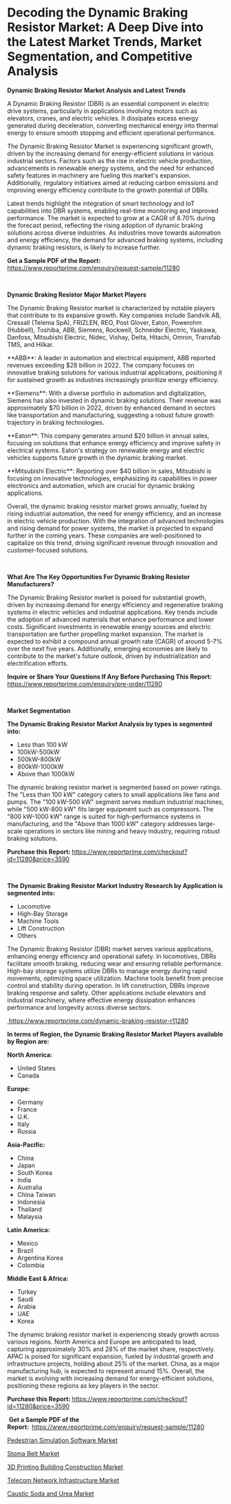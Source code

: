 <p><h1>Decoding the Dynamic Braking Resistor Market: A Deep Dive into the Latest Market Trends, Market Segmentation, and Competitive Analysis</h1></p><p><strong>Dynamic Braking Resistor Market Analysis and Latest Trends</strong></p>
<p><p>A Dynamic Braking Resistor (DBR) is an essential component in electric drive systems, particularly in applications involving motors such as elevators, cranes, and electric vehicles. It dissipates excess energy generated during deceleration, converting mechanical energy into thermal energy to ensure smooth stopping and efficient operational performance.</p><p>The Dynamic Braking Resistor Market is experiencing significant growth, driven by the increasing demand for energy-efficient solutions in various industrial sectors. Factors such as the rise in electric vehicle production, advancements in renewable energy systems, and the need for enhanced safety features in machinery are fueling this market's expansion. Additionally, regulatory initiatives aimed at reducing carbon emissions and improving energy efficiency contribute to the growth potential of DBRs.</p><p>Latest trends highlight the integration of smart technology and IoT capabilities into DBR systems, enabling real-time monitoring and improved performance. The market is expected to grow at a CAGR of 8.70% during the forecast period, reflecting the rising adoption of dynamic braking solutions across diverse industries. As industries move towards automation and energy efficiency, the demand for advanced braking systems, including dynamic braking resistors, is likely to increase further.</p></p>
<p><strong>Get a Sample PDF of the Report:&nbsp;</strong> <a href="https://www.reportprime.com/enquiry/request-sample/11280?utm_campaign=1106&utm_medium=2&utm_source=Github&utm_content=ia&utm_term=02122024&utm_id=dynamic-braking-resistor">https://www.reportprime.com/enquiry/request-sample/11280</a></p>
<p>&nbsp;</p>
<p><strong>Dynamic Braking Resistor Major Market Players</strong></p>
<p><p>The Dynamic Braking Resistor market is characterized by notable players that contribute to its expansive growth. Key companies include Sandvik AB, Cressall (Telema SpA), FRIZLEN, REO, Post Glover, Eaton, Powerohm (Hubbell), Toshiba, ABB, Siemens, Rockwell, Schneider Electric, Yaskawa, Danfoss, Mitsubishi Electric, Nidec, Vishay, Delta, Hitachi, Omron, Transfab TMS, and Hilkar.</p><p>**ABB**: A leader in automation and electrical equipment, ABB reported revenues exceeding $28 billion in 2022. The company focuses on innovative braking solutions for various industrial applications, positioning it for sustained growth as industries increasingly prioritize energy efficiency. </p><p>**Siemens**: With a diverse portfolio in automation and digitalization, Siemens has also invested in dynamic braking solutions. Their revenue was approximately $70 billion in 2022, driven by enhanced demand in sectors like transportation and manufacturing, suggesting a robust future growth trajectory in braking technologies.</p><p>**Eaton**: This company generates around $20 billion in annual sales, focusing on solutions that enhance energy efficiency and improve safety in electrical systems. Eaton's strategy on renewable energy and electric vehicles supports future growth in the dynamic braking market.</p><p>**Mitsubishi Electric**: Reporting over $40 billion in sales, Mitsubishi is focusing on innovative technologies, emphasizing its capabilities in power electronics and automation, which are crucial for dynamic braking applications.</p><p>Overall, the dynamic braking resistor market grows annually, fueled by rising industrial automation, the need for energy efficiency, and an increase in electric vehicle production. With the integration of advanced technologies and rising demand for power systems, the market is projected to expand further in the coming years. These companies are well-positioned to capitalize on this trend, driving significant revenue through innovation and customer-focused solutions.</p></p>
<p>&nbsp;</p>
<p><strong>What Are The Key Opportunities For Dynamic Braking Resistor Manufacturers?</strong></p>
<p><p>The Dynamic Braking Resistor market is poised for substantial growth, driven by increasing demand for energy efficiency and regenerative braking systems in electric vehicles and industrial applications. Key trends include the adoption of advanced materials that enhance performance and lower costs. Significant investments in renewable energy sources and electric transportation are further propelling market expansion. The market is expected to exhibit a compound annual growth rate (CAGR) of around 5-7% over the next five years. Additionally, emerging economies are likely to contribute to the market's future outlook, driven by industrialization and electrification efforts.</p></p>
<p><strong>Inquire or Share Your Questions If Any Before Purchasing This Report:</strong> <a href="https://www.reportprime.com/enquiry/pre-order/11280?utm_campaign=1106&utm_medium=2&utm_source=Github&utm_content=ia&utm_term=02122024&utm_id=dynamic-braking-resistor">https://www.reportprime.com/enquiry/pre-order/11280</a></p>
<p>&nbsp;</p>
<p><strong>Market Segmentation</strong></p>
<p><strong>The Dynamic Braking Resistor Market Analysis by types is segmented into:</strong></p>
<p><ul><li>Less than 100 kW</li><li>100kW-500kW</li><li>500kW-800kW</li><li>800kW-1000kW</li><li>Above than 1000kW</li></ul></p>
<p><p>The dynamic braking resistor market is segmented based on power ratings. The "Less than 100 kW" category caters to small applications like fans and pumps. The "100 kW-500 kW" segment serves medium industrial machines, while "500 kW-800 kW" fits larger equipment such as compressors. The "800 kW-1000 kW" range is suited for high-performance systems in manufacturing, and the "Above than 1000 kW" category addresses large-scale operations in sectors like mining and heavy industry, requiring robust braking solutions.</p></p>
<p><strong>Purchase this Report:&nbsp;</strong><a href="https://www.reportprime.com/checkout?id=11280&price=3590&utm_campaign=1106&utm_medium=2&utm_source=Github&utm_content=ia&utm_term=02122024&utm_id=dynamic-braking-resistor">https://www.reportprime.com/checkout?id=11280&price=3590</a></p>
<p>&nbsp;</p>
<p><strong>The Dynamic Braking Resistor Market Industry Research by Application is segmented into:</strong></p>
<p><ul><li>Locomotive</li><li>High-Bay Storage</li><li>Machine Tools</li><li>Lift Construction</li><li>Others</li></ul></p>
<p><p>The Dynamic Braking Resistor (DBR) market serves various applications, enhancing energy efficiency and operational safety. In locomotives, DBRs facilitate smooth braking, reducing wear and ensuring reliable performance. High-bay storage systems utilize DBRs to manage energy during rapid movements, optimizing space utilization. Machine tools benefit from precise control and stability during operation. In lift construction, DBRs improve braking response and safety. Other applications include elevators and industrial machinery, where effective energy dissipation enhances performance and longevity across diverse sectors.</p></p>
<p><a href="https://www.reportprime.com/dynamic-braking-resistor-r11280?utm_campaign=1106&utm_medium=2&utm_source=Github&utm_content=ia&utm_term=02122024&utm_id=dynamic-braking-resistor">&nbsp;https://www.reportprime.com/dynamic-braking-resistor-r11280</a></p>
<p><strong>In terms of Region, the Dynamic Braking Resistor Market Players available by Region are:</strong></p>
<p>
    <p> <strong> North America: </strong>
        <ul>
            <li>United States</li>
            <li>Canada</li>
        </ul>
        </p> 
    <p> <strong> Europe: </strong>
        <ul>
            <li>Germany</li>
            <li>France</li>
            <li>U.K.</li>
            <li>Italy</li>
            <li>Russia</li>
        </ul>
        </p> 
    <p> <strong> Asia-Pacific: </strong>
        <ul>
            <li>China</li>
            <li>Japan</li>
            <li>South Korea</li>
            <li>India</li>
            <li>Australia</li>
            <li>China Taiwan</li>
            <li>Indonesia</li>
            <li>Thailand</li>
            <li>Malaysia</li>
        </ul>
        </p> 
    <p> <strong> Latin America: </strong>
        <ul>
            <li>Mexico</li>
            <li>Brazil</li>
            <li>Argentina Korea</li>
            <li>Colombia</li>
        </ul>
        </p> 
    <p> <strong> Middle East & Africa: </strong>
        <ul>
            <li>Turkey</li>
            <li>Saudi</li>
            <li>Arabia</li>
            <li>UAE</li>
            <li>Korea</li>
        </ul>
    </p>
    </p>
<p><p>The dynamic braking resistor market is experiencing steady growth across various regions. North America and Europe are anticipated to lead, capturing approximately 30% and 28% of the market share, respectively. APAC is poised for significant expansion, fueled by industrial growth and infrastructure projects, holding about 25% of the market. China, as a major manufacturing hub, is expected to represent around 15%. Overall, the market is evolving with increasing demand for energy-efficient solutions, positioning these regions as key players in the sector.</p></p>
<p><strong>Purchase this Report: </strong><a href="https://www.reportprime.com/checkout?id=11280&price=3590&utm_campaign=1106&utm_medium=2&utm_source=Github&utm_content=ia&utm_term=02122024&utm_id=dynamic-braking-resistor">https://www.reportprime.com/checkout?id=11280&price=3590</a></p>
<p>&nbsp;<strong>Get a Sample PDF of the Report:&nbsp;&nbsp;</strong><a href="https://www.reportprime.com/enquiry/request-sample/11280?utm_campaign=1106&utm_medium=2&utm_source=Github&utm_content=ia&utm_term=02122024&utm_id=dynamic-braking-resistor">https://www.reportprime.com/enquiry/request-sample/11280</a></p>
<p><strong></strong></p>
<p><p><a href="https://www.linkedin.com/pulse/pedestrian-simulation-software-market-research-report-shows-tpakf?utm_campaign=1106&utm_medium=2&utm_source=Github&utm_content=ia&utm_term=02122024&utm_id=dynamic-braking-resistor">Pedestrian Simulation Software Market</a></p><p><a href="https://issuu.com/reportprime-2/docs/stoma-belt-market-size-2030.pptx?utm_campaign=1106&utm_medium=2&utm_source=Github&utm_content=ia&utm_term=02122024&utm_id=dynamic-braking-resistor">Stoma Belt Market</a></p><p><a href="https://www.linkedin.com/pulse/3d-printing-building-construction-market-outlook-anticipated-ieomf?utm_campaign=1106&utm_medium=2&utm_source=Github&utm_content=ia&utm_term=02122024&utm_id=dynamic-braking-resistor">3D Printing Building Construction Market</a></p><p><a href="https://www.linkedin.com/pulse/telecom-network-infrastructure-market-growth-analysis-regions-asuxf?utm_campaign=1106&utm_medium=2&utm_source=Github&utm_content=ia&utm_term=02122024&utm_id=dynamic-braking-resistor">Telecom Network Infrastructure Market</a></p><p><a href="https://issuu.com/reportprime-2/docs/caustic-soda-and-urea-market-size-2030.pptx?utm_campaign=1106&utm_medium=2&utm_source=Github&utm_content=ia&utm_term=02122024&utm_id=dynamic-braking-resistor">Caustic Soda and Urea Market</a></p></p>